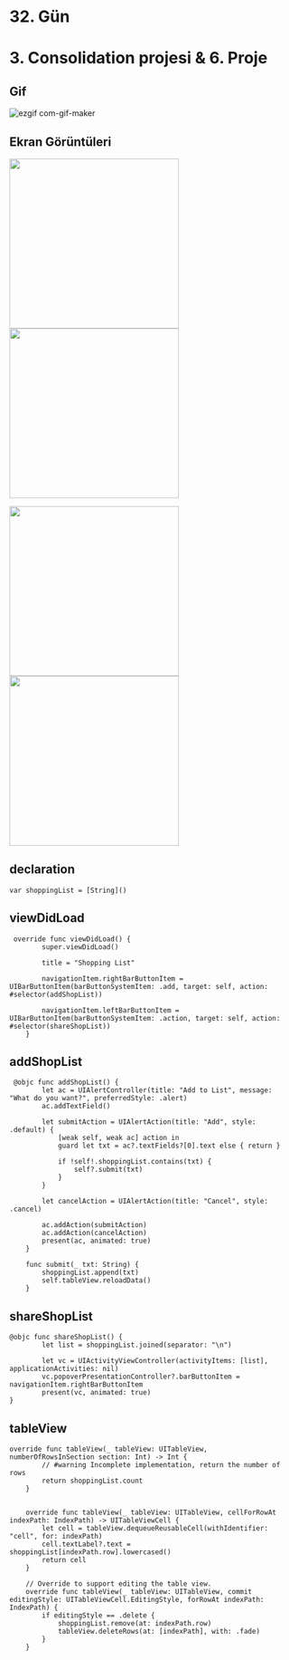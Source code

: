 # 32. Gün

# 3. Consolidation projesi & 6. Proje

## Gif

![ezgif com-gif-maker](https://user-images.githubusercontent.com/56068905/198898666-8d39efee-7a50-4bec-8499-b565f0bb8bfb.gif)


## Ekran Görüntüleri

<img width="300" src="https://user-images.githubusercontent.com/56068905/198898220-7882da65-15ae-43b4-a86d-0b7d45a6a434.png"> <img width="300" src="https://user-images.githubusercontent.com/56068905/198898252-6279a54b-2d3a-4b1a-88c2-0ad35e0cdfaf.png"> 

<img width="300" src="https://user-images.githubusercontent.com/56068905/198898351-ecbb1d04-eef6-4929-9cce-4c978216a6f7.png"> <img width="300" src="https://user-images.githubusercontent.com/56068905/198898414-7cbd4c58-2108-4f19-b728-5a13549fe3d4.png">

## declaration

```var shoppingList = [String]()```

## viewDidLoad

```
 override func viewDidLoad() {
        super.viewDidLoad()
        
        title = "Shopping List"

        navigationItem.rightBarButtonItem = UIBarButtonItem(barButtonSystemItem: .add, target: self, action: #selector(addShopList))
        
        navigationItem.leftBarButtonItem = UIBarButtonItem(barButtonSystemItem: .action, target: self, action: #selector(shareShopList))
    }
```

## addShopList

```
 @objc func addShopList() {
        let ac = UIAlertController(title: "Add to List", message: "What do you want?", preferredStyle: .alert)
        ac.addTextField()
        
        let submitAction = UIAlertAction(title: "Add", style: .default) {
            [weak self, weak ac] action in
            guard let txt = ac?.textFields?[0].text else { return }
            
            if !self!.shoppingList.contains(txt) {
                self?.submit(txt)
            }
        }
        
        let cancelAction = UIAlertAction(title: "Cancel", style: .cancel)
        
        ac.addAction(submitAction)
        ac.addAction(cancelAction)
        present(ac, animated: true)
    }
    
    func submit(_ txt: String) {
        shoppingList.append(txt)
        self.tableView.reloadData()
    }
```

## shareShopList
```
@objc func shareShopList() {
        let list = shoppingList.joined(separator: "\n")
        
        let vc = UIActivityViewController(activityItems: [list], applicationActivities: nil)
        vc.popoverPresentationController?.barButtonItem = navigationItem.rightBarButtonItem
        present(vc, animated: true)
}
```

## tableView
```
override func tableView(_ tableView: UITableView, numberOfRowsInSection section: Int) -> Int {
        // #warning Incomplete implementation, return the number of rows
        return shoppingList.count
    }

    
    override func tableView(_ tableView: UITableView, cellForRowAt indexPath: IndexPath) -> UITableViewCell {
        let cell = tableView.dequeueReusableCell(withIdentifier: "cell", for: indexPath)
        cell.textLabel?.text = shoppingList[indexPath.row].lowercased()
        return cell
    }
    
    // Override to support editing the table view.
    override func tableView(_ tableView: UITableView, commit editingStyle: UITableViewCell.EditingStyle, forRowAt indexPath: IndexPath) {
        if editingStyle == .delete {
            shoppingList.remove(at: indexPath.row)
            tableView.deleteRows(at: [indexPath], with: .fade)
        }
    }
```
